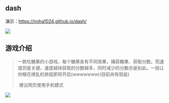## dash

演示：<https://iroha1024.github.io/dash/>

![](https://github.com/Iroha1024/gallery/blob/master/dash/QR%20code.png)

## 游戏介绍

> ​	一款吃糖果的小游戏，每个糖果各有不同效果，捕获糖果、获取分数。而速度则是关键，速度越快获取的分数越多，同时减少的分数亦是如此。一段让你眼花缭乱的旅程即将开启(wwwwwww)(目前尚有瑕疵)
>
> ​	建议网页使用手机模式

![](https://github.com/Iroha1024/gallery/blob/master/dash/preview.png)

